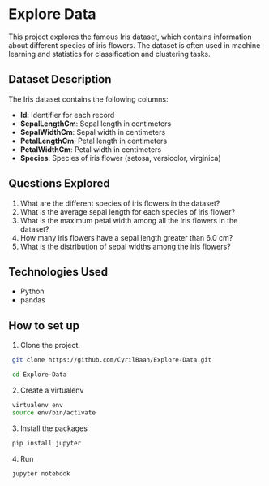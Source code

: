 # Explore Data

This project explores the famous Iris dataset, which contains information about different species of iris flowers. The dataset is often used in machine learning and statistics for classification and clustering tasks.

## Dataset Description

The Iris dataset contains the following columns:

- **Id**: Identifier for each record
- **SepalLengthCm**: Sepal length in centimeters
- **SepalWidthCm**: Sepal width in centimeters
- **PetalLengthCm**: Petal length in centimeters
- **PetalWidthCm**: Petal width in centimeters
- **Species**: Species of iris flower (setosa, versicolor, virginica)

## Questions Explored

1. What are the different species of iris flowers in the dataset?
2. What is the average sepal length for each species of iris flower?
3. What is the maximum petal width among all the iris flowers in the dataset?
4. How many iris flowers have a sepal length greater than 6.0 cm?
5. What is the distribution of sepal widths among the iris flowers?

## Technologies Used

- Python
- pandas

## How to set up 
1. Clone the project.
```sh
 git clone https://github.com/CyrilBaah/Explore-Data.git
```
```sh
 cd Explore-Data
```
2. Create a virtualenv
```sh
 virtualenv env
 source env/bin/activate
```
3. Install the packages
```sh
 pip install jupyter
```
4. Run
```sh
 jupyter notebook
```
